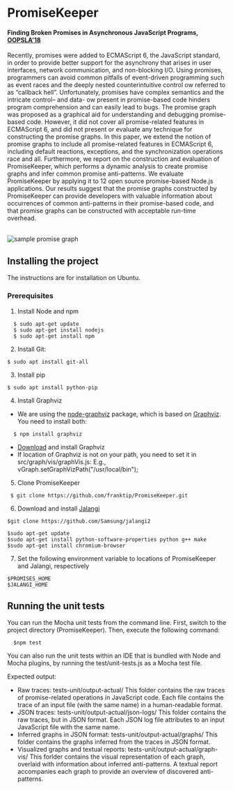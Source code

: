 # PromiseKeeper
#### Finding Broken Promises in Asynchronous JavaScript Programs, [OOPSLA'18](http://ece.ubc.ca/~saba/dl/promisekeeper.pdf)
Recently, promises were added to ECMAScript 6, the JavaScript standard, in order to provide better support for the asynchrony that arises in user interfaces, network communication, and non-blocking I/O. Using promises, programmers can avoid common pitfalls of event-driven programming such as event races and the deeply nested counterintuitive control ow referred to as “callback hell”. Unfortunately, promises have complex semantics and the intricate control– and data- ow present in promise-based code hinders program comprehension and can easily lead to bugs. The promise graph was proposed as a graphical aid for understanding and debugging promise-based code. However, it did not cover all promise-related features in ECMAScript 6, and did not present or evaluate any technique for constructing the promise graphs. 
In this paper, we extend the notion of promise graphs to include all promise-related features in ECMAScript 6, including default reactions, exceptions, and the synchronization operations race and all. Furthermore, we report on the construction and evaluation of PromiseKeeper, which performs a dynamic analysis to create promise graphs and infer common promise anti-patterns. We evaluate PromiseKeeper by applying it to 12 open source promise-based Node.js applications. Our results suggest that the promise graphs constructed by PromiseKeeper can provide developers with valuable information about occurrences of common anti-patterns in their promise-based code, and that promise graphs can be constructed with acceptable run-time overhead.
<br /><br />

![sample promise graph](https://i.imgur.com/f3N8gw3.png)

## Installing the project
The instructions are for installation on Ubuntu.

### Prerequisites
1) Install Node and npm<br />

```
  $ sudo apt-get update
  $ sudo apt-get install nodejs
  $ sudo apt-get install npm
```

2) Install Git:
```
$ sudo apt install git-all
```

3) Install pip
```
$ sudo apt install python-pip
```

4) Install Graphviz<br />
- We are using the [node-graphviz](https://github.com/glejeune/node-graphviz) package, which is based on [Graphviz](http://www.graphviz.org). You need to install both:

```
  $ npm install graphviz
```

- [Download](http://www.graphviz.org/Download.php) and install Graphviz
- If location of Graphviz is not on your path, you need to set it in src/graph/vis/graphVis.js:  E.g., vGraph.setGraphVizPath("/usr/local/bin");
    
5) Clone PromiseKeeper<br />

```
 $ git clone https://github.com/franktip/PromiseKeeper.git
```

6) Download and install [Jalangi](https://github.com/Samsung/jalangi2)

```
$git clone https://github.com/Samsung/jalangi2

$sudo apt-get update
$sudo apt-get install python-software-properties python g++ make
$sudo apt-get install chromium-browser
```

7) Set the following environment variable to locations of PromiseKeeper and Jalangi, respectively
```
$PROMISES_HOME
$JALANGI_HOME
```

## Running the unit tests
You can run the Mocha unit tests from the command line. First, switch to the project directory (PromiseKeeper). Then, execute the following command:
```
  $npm test
```

You can also run the unit tests within an IDE that is bundled with Node and Mocha plugins, by running the test/unit-tests.js as a Mocha test file.

Expected output:

- Raw traces: tests-unit/output-actual/
This folder contains the raw traces of promise-related operations in JavaScript code. Each file contains the trace of an input file (with the same name) in a human-readable format.
- JSON traces: tests-unit/output-actual/json-logs/
This folder contains the raw traces, but in JSON format. Each JSON log file attributes to an input JavaScript file with the same name.
- Inferred graphs in JSON format: tests-unit/output-actual/graphs/
This folder contains the graphs inferred from the traces in JSON format.
- Visualized graphs and textual reports: tests-unit/output-actual/graph-vis/
This forlder contains the visual representation of each graph, overlaid with information about inferred anti-patterns. A textual report accompanies each graph to provide an overview of discovered anti-patterns.

